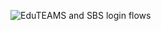 ![EduTEAMS and SBS login flows](http://www.plantuml.com/plantuml/proxy?src=https://github.com/SURFscz/SRAM-diagrams/raw/main/src/eduteam-sram-flows.plantuml)
